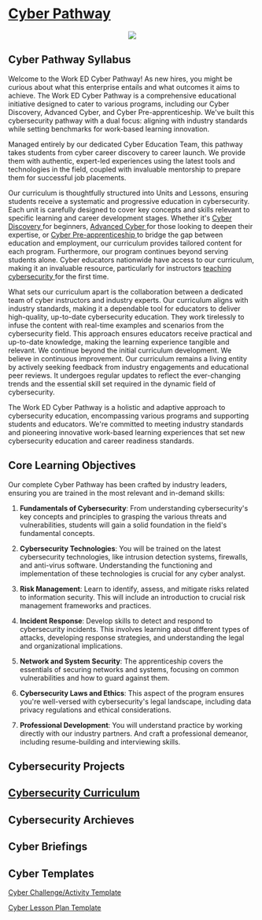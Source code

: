 <h1> <a href="https://worked.com/work-based-learning/cybersecurity/">Cyber Pathway </a></h1>

<p align="center">
<img src="https://t4.ftcdn.net/jpg/05/76/95/79/360_F_576957973_wV4lr9ICVTxtRkC3J38ZUKWKaHXP4Uth.jpg">
</p>


<h2>Cyber Pathway Syllabus</h2>

<p1>Welcome to the Work ED Cyber Pathway! As new hires, you might be curious about what this enterprise entails and what outcomes it aims to achieve. The Work ED Cyber Pathway is a comprehensive educational initiative designed to cater to various programs, including our Cyber Discovery, Advanced Cyber, and Cyber Pre-apprenticeship. We've built this cybersecurity pathway with a dual focus: aligning with industry standards while setting benchmarks for work-based learning innovation.

Managed entirely by our dedicated Cyber Education Team, this pathway takes students from cyber career discovery to career launch. We provide them with authentic, expert-led experiences using the latest tools and technologies in the field, coupled with invaluable mentorship to prepare them for successful job placements.

Our curriculum is thoughtfully structured into Units and Lessons, ensuring students receive a systematic and progressive education in cybersecurity. Each unit is carefully designed to cover key concepts and skills relevant to specific learning and career development stages. Whether it's <a href="https://github.com/WorkED123/discovery">Cyber Discovery </a> for beginners, <a href="https://github.com/WorkED123/advance">Advanced Cyber </a> for those looking to deepen their expertise, or <a href="https://github.com/WorkED123/preprenticeship">Cyber Pre-apprenticeship </a> to bridge the gap between education and employment, our curriculum provides tailored content for each program. Furthermore, our program continues beyond serving students alone. Cyber educators nationwide have access to our curriculum, making it an invaluable resource, particularly for instructors <a href="https://github.com/WorkED123/teachingcyber">teaching cybersecurity </a>for the first time. 

What sets our curriculum apart is the collaboration between a dedicated team of cyber instructors and industry experts. Our curriculum aligns with industry standards, making it a dependable tool for educators to deliver high-quality, up-to-date cybersecurity education. They work tirelessly to infuse the content with real-time examples and scenarios from the cybersecurity field. This approach ensures educators receive practical and up-to-date knowledge, making the learning experience tangible and relevant. We continue beyond the initial curriculum development. We believe in continuous improvement. Our curriculum remains a living entity by actively seeking feedback from industry engagements and educational peer reviews. It undergoes regular updates to reflect the ever-changing trends and the essential skill set required in the dynamic field of cybersecurity.

The Work ED Cyber Pathway is a holistic and adaptive approach to cybersecurity education, encompassing various programs and supporting students and educators. We're committed to meeting industry standards and pioneering innovative work-based learning experiences that set new cybersecurity education and career readiness standards.
</p1>




<h2>Core Learning Objectives</h2>
<p1>
Our complete Cyber Pathway has been crafted by industry leaders, ensuring you are trained in the most relevant and in-demand skills:

1. **Fundamentals of Cybersecurity**: From understanding cybersecurity's key concepts and principles to grasping the various threats and vulnerabilities, students will gain a solid foundation in the field's fundamental concepts.

2. **Cybersecurity Technologies**: You will be trained on the latest cybersecurity technologies, like intrusion detection systems, firewalls, and anti-virus software. Understanding the functioning and implementation of these technologies is crucial for any cyber analyst.

3. **Risk Management**: Learn to identify, assess, and mitigate risks related to information security. This will include an introduction to crucial risk management frameworks and practices.

4. **Incident Response**: Develop skills to detect and respond to cybersecurity incidents. This involves learning about different types of attacks, developing response strategies, and understanding the legal and organizational implications.

5. **Network and System Security**: The apprenticeship covers the essentials of securing networks and systems, focusing on common vulnerabilities and how to guard against them.

6. **Cybersecurity Laws and Ethics**: This aspect of the program ensures you're well-versed with cybersecurity's legal landscape, including data privacy regulations and ethical considerations.

7. **Professional Development**: You will understand practice by working directly with our industry partners. And craft a professional demeanor, including resume-building and interviewing skills.
</p1>




<h2>Cybersecurity Projects</h2>   
    
<h2><a href="https://github.com/WorkED123/cybersecuritycurriculum">Cybersecurity Curriculum </a></h2>

    
<h2>Cybersecurity Archieves</h2>


    
<h2>Cyber Briefings</h2>

    
<h2>Cyber Templates</h2>

<p1> <a href="https://docs.google.com/document/d/1eO-H4A1vt8iThbAo5q2Y3OeevAJdnN7mGEOYOsc5gh8/edit?usp=sharing">Cyber Challenge/Activity Template </a></p1>

<p1> <a href="https://docs.google.com/document/d/1X5KLuItHIzgi3HHD4gN8MqIJKSu0bGxejmVqAnQNiyw/edit?usp=sharing"> Cyber Lesson Plan Template </a></p1>

<p1></p1>








